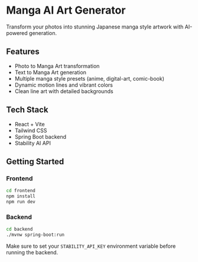 # Manga AI Art Generator

Transform your photos into stunning Japanese manga style artwork with AI-powered generation.

## Features

- Photo to Manga Art transformation
- Text to Manga Art generation  
- Multiple manga style presets (anime, digital-art, comic-book)
- Dynamic motion lines and vibrant colors
- Clean line art with detailed backgrounds

## Tech Stack

- React + Vite
- Tailwind CSS
- Spring Boot backend
- Stability AI API

## Getting Started

### Frontend
```bash
cd frontend
npm install
npm run dev
```

### Backend
```bash
cd backend
./mvnw spring-boot:run
```

Make sure to set your `STABILITY_API_KEY` environment variable before running the backend.

